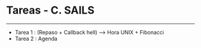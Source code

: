 # Tareas - C. SAILS
_________________________________________

* Tarea 1 : (Repaso + Callback hell) --> Hora UNIX + Fibonacci 
* Tarea 2 : Agenda
